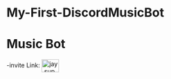 # My-First-DiscordMusicBot
<h1> Music Bot </h1>
-invite Link:
<a href="https://www.youtube.com/c/katsumizx](https://discord.com/oauth2/authorize?client_id=1288752037500162069&permissions=8&integration_type=0&scope=bot+applications.commands](https://discord.com/oauth2/authorize?client_id=1288752037500162069&permissions=8&integration_type=0&scope=bot+applications.commands" target="blank"><img align="center" src="https://raw.githubusercontent.com/rahuldkjain/github-profile-readme-generator/master/src/images/icons/Social/discord.svg" alt="jay.supanat" height="30" width="40" /></a>
